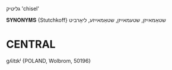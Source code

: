גליטיק
'chisel'

𝐒𝐘𝐍𝐎𝐍𝐘𝐌𝐒 {Stutchkoff}
שטאַמאײַזן, שטעמאײַזן, שטאַמאײַזע, ליאָרביט

CENTRAL
========

gʎitɪkʲ {POLAND, Wolbrom, 50196}
